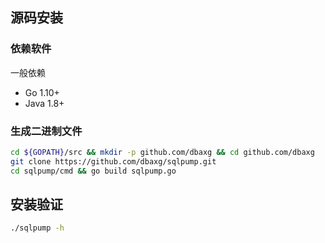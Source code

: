 ## 源码安装

### 依赖软件
一般依赖

* Go 1.10+
* Java 1.8+

### 生成二进制文件

```bash
cd ${GOPATH}/src && mkdir -p github.com/dbaxg && cd github.com/dbaxg
git clone https://github.com/dbaxg/sqlpump.git
cd sqlpump/cmd && go build sqlpump.go
```

## 安装验证

```bash
./sqlpump -h
```